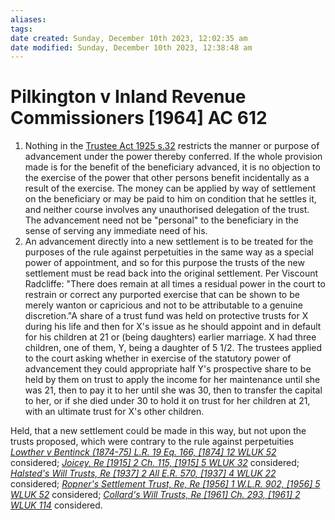 ```yaml
---
aliases: 
tags: 
date created: Sunday, December 10th 2023, 12:02:35 am
date modified: Sunday, December 10th 2023, 12:38:48 am
---
```


# Pilkington v Inland Revenue Commissioners [1964] AC 612

1. Nothing in the [Trustee Act 1925 s.32](https://uk.westlaw.com/Document/I383CFC30E44811DA8D70A0E70A78ED65/View/FullText.html?originationContext=document&transitionType=DocumentItem&ppcid=34521fd90af9427b97b3ef01b8c93cdc&contextData=(sc.Default)) restricts the manner or purpose of advancement under the power thereby conferred. If the whole provision made is for the benefit of the beneficiary advanced, it is no objection to the exercise of the power that other persons benefit incidentally as a result of the exercise. The money can be applied by way of settlement on the beneficiary or may be paid to him on condition that he settles it, and neither course involves any unauthorised delegation of the trust. The advancement need not be "personal" to the beneficiary in the sense of serving any immediate need of his.
2. An advancement directly into a new settlement is to be treated for the purposes of the rule against perpetuities in the same way as a special power of appointment, and so for this purpose the trusts of the new settlement must be read back into the original settlement. Per Viscount Radcliffe: "There does remain at all times a residual power in the court to restrain or correct any purported exercise that can be shown to be merely wanton or capricious and not to be attributable to a genuine discretion."A share of a trust fund was held on protective trusts for X during his life and then for X's issue as he should appoint and in default for his children at 21 or (being daughters) earlier marriage. X had three children, one of them, Y, being a daughter of 5 1/2. The trustees applied to the court asking whether in exercise of the statutory power of advancement they could appropriate half Y's prospective share to be held by them on trust to apply the income for her maintenance until she was 21, then to pay it to her until she was 30, then to transfer the capital to her, or if she died under 30 to hold it on trust for her children at 21, with an ultimate trust for X's other children.

Held, that a new settlement could be made in this way, but not upon the trusts proposed, which were contrary to the rule against perpetuities _[Lowther v Bentinck (1874-75) L.R. 19 Eq. 166, [1874] 12 WLUK 52](https://uk.westlaw.com/Document/IE8079740E42711DA8FC2A0F0355337E9/View/FullText.html?originationContext=document&transitionType=DocumentItem&ppcid=34521fd90af9427b97b3ef01b8c93cdc&contextData=(sc.Default))_ considered; _[Joicey, Re [1915] 2 Ch. 115, [1915] 5 WLUK 32](https://uk.westlaw.com/Document/ICE1597B1E42711DA8FC2A0F0355337E9/View/FullText.html?originationContext=document&transitionType=DocumentItem&ppcid=34521fd90af9427b97b3ef01b8c93cdc&contextData=(sc.Default))_ considered; _[Halsted's Will Trusts, Re [1937] 2 All E.R. 570, [1937] 4 WLUK 22](https://uk.westlaw.com/Document/I96163080E57211DAB242AFEA6182DD7E/View/FullText.html?originationContext=document&transitionType=DocumentItem&ppcid=34521fd90af9427b97b3ef01b8c93cdc&contextData=(sc.Default))_ considered; _[Ropner's Settlement Trust, Re, Re [1956] 1 W.L.R. 902, [1956] 5 WLUK 52](https://uk.westlaw.com/Document/I8F84F0D0E42811DA8FC2A0F0355337E9/View/FullText.html?originationContext=document&transitionType=DocumentItem&ppcid=34521fd90af9427b97b3ef01b8c93cdc&contextData=(sc.Default))_ considered; _[Collard's Will Trusts, Re [1961] Ch. 293, [1961] 2 WLUK 114](https://uk.westlaw.com/Document/I898F2C51E42711DA8FC2A0F0355337E9/View/FullText.html?originationContext=document&transitionType=DocumentItem&ppcid=34521fd90af9427b97b3ef01b8c93cdc&contextData=(sc.Default))_ considered.
